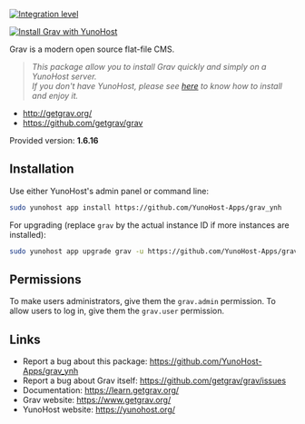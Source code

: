 [![Integration level](https://ci-apps.yunohost.org/ci/logs/grav%20%28Community%29.svg)](https://ci-apps.yunohost.org/ci/)

[![Install Grav with YunoHost](https://install-app.yunohost.org/install-with-yunohost.png)](https://install-app.yunohost.org/?app=grav)

Grav is a modern open source flat-file CMS.

> *This package allow you to install Grav quickly and simply on a YunoHost server.  
If you don't have YunoHost, please see [here](https://yunohost.org/#/install) to know how to install and enjoy it.*

* http://getgrav.org/
* https://github.com/getgrav/grav

Provided version: **1.6.16**

## Installation

Use either YunoHost's admin panel or command line:

```sh
sudo yunohost app install https://github.com/YunoHost-Apps/grav_ynh
```

For upgrading (replace `grav` by the actual instance ID if more instances are installed):
```sh
sudo yunohost app upgrade grav -u https://github.com/YunoHost-Apps/grav_ynh
```

## Permissions

To make users administrators, give them the `grav.admin` permission.
To allow users to log in, give them the `grav.user` permission.

## Links

 * Report a bug about this package: https://github.com/YunoHost-Apps/grav_ynh
 * Report a bug about Grav itself: https://github.com/getgrav/grav/issues
 * Documentation: https://learn.getgrav.org/
 * Grav website: https://www.getgrav.org/
 * YunoHost website: https://yunohost.org/

